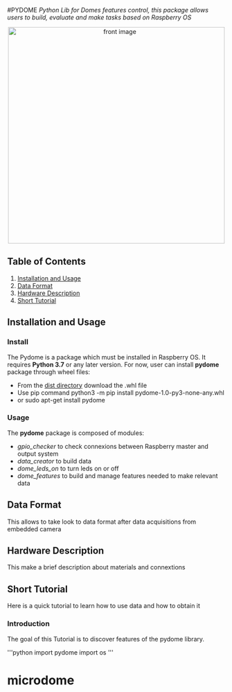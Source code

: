 #PYDOME
 *Python Lib for Domes features control, this package allows users to build, evaluate and make tasks based on Raspberry OS*

<div style="text-align: center">
<img src="" alt="front image" width="500"/>
</div>

## Table of Contents
1. [Installation and Usage](#installation-and-usage)
2. [Data Format](#data-format)
3. [Hardware Description](#hardware-description)
4. [Short Tutorial](#short-tutorial)

## Installation and Usage

### Install 
The Pydome is a package which must be installed in Raspberry OS.
It requires **Python 3.7** or any later version.
For now, user can install **pydome** package through wheel files:

* From the [dist directory](/dist) download the .whl file
* Use pip command 
	python3 -m pip install pydome-1.0-py3-none-any.whl
* or 
	sudo apt-get install pydome

### Usage 
The **pydome** package is composed of modules:
- *gpio_checker* to check connexions between Raspberry master and output system
- *data_creator* to build data
- *dome_leds_on* to turn leds on or off
- *dome_features* to build and manage features needed to make relevant data

## Data Format
 
This allows to take look to data format after data acquisitions from embedded camera

## Hardware Description 

This make a brief description about materials and connextions


## Short Tutorial
Here is a quick tutorial to learn how to use data and how to obtain it

### Introduction

The goal of this Tutorial is to discover features of the pydome library. 

'''python
import pydome
import os
'''
# microdome
